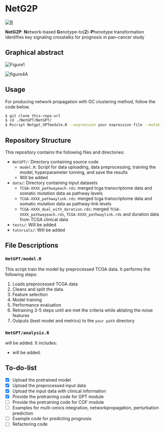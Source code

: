 # NetG2P
[![R](https://img.shields.io/badge/R-%3E%3D%204.3.1-blue)](https://www.r-project.org/)

**NetG2P**: **N**etwork-based **G**enotype-to(**2**)-**P**henotype transformation identifies key signaling crosstalks for prognosis in pan-cancer study

## Graphical abstract
![Figure1](https://github.com/user-attachments/assets/b5208b2e-6b36-4a46-8346-1be139cc452b)

![figure4A](https://github.com/4to1stfloor/NetGPT/assets/115065099/41d94253-675d-497f-9bdb-ce2033446f18)

## Usage

For producing network propagation with GC clustering method, follow the code below.

```bash
$ git clone this-repo-url
$ cd ./NetGPT/NetGPT/
$ Rscript Netgpt_GPTmodule.R --expression your expression file --mutation your mutation file --output your path
```

## Repository Structure

This repository contains the following files and directories:

- `NetGPT/`: Directory containing source code
  - `model.R`: Script for data uploading, data preprocessing, training the model, hyperparameter tunning, and save the results
  - Will be added 
- `data/`: Directory containing input datasets
  - `TCGA-XXXX_pathwayeach.rds`: merged tcga transcriptome data and somatic mutation data as pathway levels
  - `TCGA-XXXX_pathwaylink.rds`: merged tcga transcriptome data and somatic mutation data as pathway-link levels
  - `TCGA-XXXX_dual_with_duration.rds`: merged `TCGA-XXXX_pathwayeach.rds`, `TCGA-XXXX_pathwaylink.rds` and duration data from TCGA clinical data
- `tests/`: Will be added 
- `tutorials/`: Will be added 

## File Descriptions

### `NetGPT/model.R`
This script train the model by preprocessed TCGA data. It performs the following steps:
1. Loads preprocessed TCGA data
2. Cleans and split the data.
3. Feature selection
4. Model training
5. Performance evaluation
6. Retraining 3-5 steps until are met the criteria while ablating the noise features
7. Outputs (best model and metrics) to the `your path` directory

### `NetGPT/analysis.R`
will be added. It includes:
- will be added.

## To-do-list
- [x] Upload the pretrained model
- [x] Upload the preprocessed input data
- [x] Upload the input data with clinical information
- [x] Provide the pretraining code for GPT module
- [ ] Provide the pretraining code for COF module
- [ ] Examples for multi-omics integration, networkpropagation, perturbation prediction
- [ ] Example code for predicting prognosis
- [ ] Refactoring code
